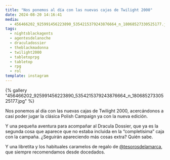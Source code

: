 ```yaml
---
title: "Nos ponemos al día con las nuevas cajas de Twilight 2000"
date: 2024-08-20 14:16:41
media:
  - 456466202_925991456223890_5354215379243876664_n_18068527330525177.jpg
tags:
  - nightsblackagents
  - agentesdelanoche
  - draculadossier
  - theblackmadonna
  - twilight2000
  - tabletoprpg
  - tabletop
  - rpg
  - rol
template: instagram
---
```


{% gallery "456466202_925991456223890_5354215379243876664_n_18068527330525177.jpg" %}

Nos ponemos al día con las nuevas cajas de Twilight 2000, acercándonos a casi poder jugar la clásica Polish Campaign ya con la nueva edición. 

Y una pequeña aventura para acompañar al Dracula Dossier, que ya es la segunda cosa que aparece que no estaba incluida en la “completísima” caja con la campaña. ¿Seguirán apareciendo más cosas extra? Quién sabe. 

Y una libretita y los habituales caramelos de regalo de [@tesorosdelamarca](https://instagram.com/tesorosdelamarca), que siempre recomendamos desde docedados. 


